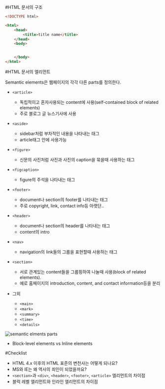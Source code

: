 #HTML 문서의 구조

```html
<!DOCTYPE html>

<html>
	<head>
		<title>title name</title>
	</head>
	<body>
		

	</body>
</html>
```

#HTML 문서의 엘리먼트

Semantic elements은 웹페이지의 각각 다른 parts를 정의한다.

* `<article>`
	* 독립적이고 혼자사용되는 content에 사용(self-contained block of related elements)
	* 주로 블로그 글 뉴스기사에 사용

* `<aside>`
	* sidebar처럼 부차적인 내용을 나타내는 태그
	* article태그 안에 사용가능

* `<figure>`
	* 신문의 사진처럼 사진과 사진의 caption을 묶을때 사용하는 태그

* `<figcaption>`
	* figure의 주석을 나타내는 태그

* `<footer>`
	* document나 section의 footer를 나타내는 태그
	* 주로 copyright, link, contact info등 아랫단..

* `<header>`
	* document나 section의 header를 나타내는 태그
	* content의 intro

* `<nav>`
	* navigation의 link들의 그룹을 표현할때 사용하는 태그

* `<section>`
	* 서로 관계있는 content들을 그룹핑하여 나눌때 사용(block of related elements).
	* 예로 홈페이지의 introduction, content, and contact information등을 분리

* 그외
	* `<main>`
	* `<mark>`
	* `<summary>`
	* `<time>`
	* `<details>`

		
![semantic elments parts](http://www.w3schools.com/html/img_sem_elements.gif)


* Block-level elements vs Inline elements



#Checklist

* HTML 4.x 이후의 HTML 표준의 변천사는 어떻게 되나요?
* MS와 IE는 왜 역사의 죄인이 되었을까요?
* `<section>`과 `<div>`, `<header>`, `<footer>`, `<article>` 엘리먼트의 차이점
* 블럭 레벨 엘리먼트와 인라인 엘리먼트의 차이점